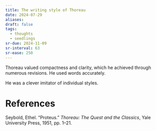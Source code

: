 ```yaml
---
title: The writing style of Thoreau
date: 2024-07-29
aliases: 
draft: false
tags:
  - thoughts
  - seedlings
sr-due: 2024-11-09
sr-interval: 63
sr-ease: 250
---
```

Thoreau valued compactness and clarity, which he achieved through numerous revisions. He used words accurately.

He was a clever imitator of individual styles.

# References

Seybold, Ethel. “Proteus.” _Thoreau: The Quest and the Classics_, Yale University Press, 1951, pp. 1–21.